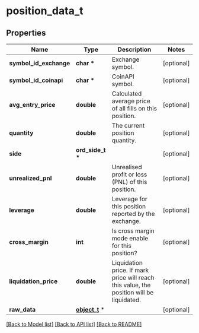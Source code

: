 # position_data_t

## Properties
Name | Type | Description | Notes
------------ | ------------- | ------------- | -------------
**symbol_id_exchange** | **char \*** | Exchange symbol. | [optional] 
**symbol_id_coinapi** | **char \*** | CoinAPI symbol. | [optional] 
**avg_entry_price** | **double** | Calculated average price of all fills on this position. | [optional] 
**quantity** | **double** | The current position quantity. | [optional] 
**side** | **ord_side_t \*** |  | [optional] 
**unrealized_pnl** | **double** | Unrealised profit or loss (PNL) of this position. | [optional] 
**leverage** | **double** | Leverage for this position reported by the exchange. | [optional] 
**cross_margin** | **int** | Is cross margin mode enable for this position? | [optional] 
**liquidation_price** | **double** | Liquidation price. If mark price will reach this value, the position will be liquidated. | [optional] 
**raw_data** | [**object_t**](.md) \* |  | [optional] 

[[Back to Model list]](../README.md#documentation-for-models) [[Back to API list]](../README.md#documentation-for-api-endpoints) [[Back to README]](../README.md)


